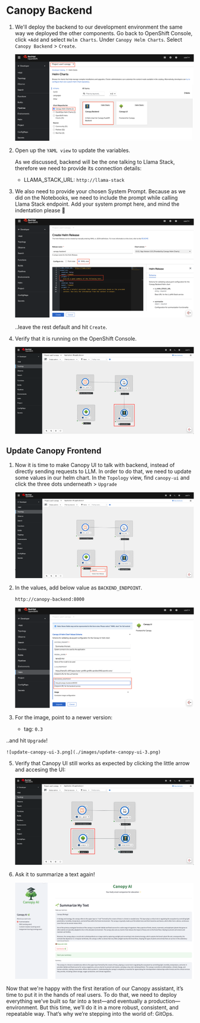 # Canopy Backend

1. We'll deploy the backend to our development environment the same way we deployed the other components. Go back to OpenShift Console, click `+Add` and select `Helm Charts`. Under `Canopy Helm Charts`. Select `Canopy Backend` > `Create`.

    ![canopy-be-helm.png](./images/canopy-be-helm.png)

1. Open up the `YAML view` to update the variables.

    As we discussed, backend will be the one talking to Llama Stack, therefore we need to provide its connection details:

    - LLAMA_STACK_URL: `http://llama-stack`

2. We also need to provide your chosen System Prompt. Because as we did on the Notebooks, we need to include the prompt while calling Llama Stack endpoint.
    Add your system prompt here, and mind the indentation please 🙏

    ![canopy-be-values.png](./images/canopy-be-values.png)
 
    ..leave the rest default and hit `Create`.

3. Verify that it is running on the OpenShift Console.
   
   ![canopy-be-ocp.png](./images/canopy-be-ocp.png)


## Update Canopy Frontend

1. Now it is time to make Canopy UI to talk with backend, instead of directly sending requests to LLM. In order to do that, we need to update some values in our helm chart. In the `Topology` view, find `canopy-ui` and click the three dots underneath > `Upgrade`

    ![update-canopy-ui.png](./images/update-canopy-ui.png)

3. In the values, add below value as `BACKEND_ENDPOINT`.
   
    ```bash
    http://canopy-backend:8000
    ```

    ![update-canopy-ui-2.png](./images/update-canopy-ui-2.png)


4. For the image, point to a newer version:
   
   - tag: `0.3`
  
  ..and hit `Upgrade`!

    ![update-canopy-ui-3.png](./images/update-canopy-ui-3.png)

5. Verify that Canopy UI still works as expected by clicking the little arrow and accesing the UI:
   
    ![update-canopy-ui-4.png](./images/update-canopy-ui-4.png)

6. Ask it to summarize a text again!
   
   ![canopy-ui-llamastack.png](./images/canopy-ui-llamastack.png)

Now that we're happy with the first iteration of our Canopy assistant, it’s time to put it in the hands of real users. To do that, we need to deploy everything we've built so far into a test—and eventually a production—environment. But this time, we’ll do it in a more robust, consistent, and repeatable way. That’s why we’re stepping into the world of: GitOps.